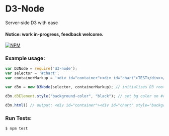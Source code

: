 # D3-Node
Server-side D3 with ease

#### Notice: work in-progress, feedback welcome.

[![NPM](https://nodei.co/npm/d3-node.png?downloads=true&downloadRank=true)](https://nodei.co/npm/d3-node/)

### Example usage:

```javascript
var D3Node = require('d3-node');
var selector = '#chart';
var containerMarkup = '<div id="container"><div id="chart">TEST</div></div>';

var d3n = new D3Node(selector, containerMarkup); // initializes D3 root Element

d3n.d3Element.style("background-color", "black"); // set bg color on #chart

d3n.html() // output: <div id="container"><div id="chart" style="background-color: black;">TEST</div></div>

```

### Run Tests:

```
$ npm test
```
